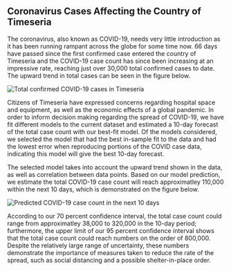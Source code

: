 ## Coronavirus Cases Affecting the Country of Timeseria

The coronavirus, also known as COVID-19, needs very little introduction as it has been running rampant across the globe for some time now. 66 days have passed since the first confirmed case entered the country of Timeseria and the COVID-19 case count has since been increasing at an impressive rate, reaching just over 30,000 total confirmed cases to date. The upward trend in total cases can be seen in the figure below.

![Total confirmed COVID-19 cases in Timeseria](https://user-images.githubusercontent.com/64803890/81004446-46abd800-8e01-11ea-8049-baeba0c847dd.png)

Citizens of Timeseria have expressed concerns regarding hospital space and equipment, as well as the economic effects of a global pandemic. In order to inform decision making regarding the spread of COVID-19, we have fit different models to the current dataset and estimated a 10-day forecast of the total case count with our best-fit model. Of the models considered, we selected the model that had the best in-sample fit to the data and had the lowest error when reproducing portions of the COVID case data, indicating this model will give the best 10-day forecast. 

The selected model takes into account the upward trend shown in the data, as well as correlation between data points. Based on our model prediction, we estimate the total COVID-19 case count will reach approximatley 110,000 within the next 10 days, which is demonstrated on the figure below. 

![Predicted COVID-19 case count in the next 10 days](https://user-images.githubusercontent.com/64803890/81121823-797acc80-8ee4-11ea-8e56-f6e9bb4a8b7e.png)

According to our 70 percent confidence interval, the total case count could range from approximatley 38,000 to 320,000 in the 10-day period; furthermore, the upper limit of our 95 percent confidence interval shows that the total case count could reach numbers on the order of 800,000. Despite the relatively large range of uncertainty, these numbers demonstrate the importance of measures taken to reduce the rate of the spread, such as social distancing and a possible shelter-in-place order. 
